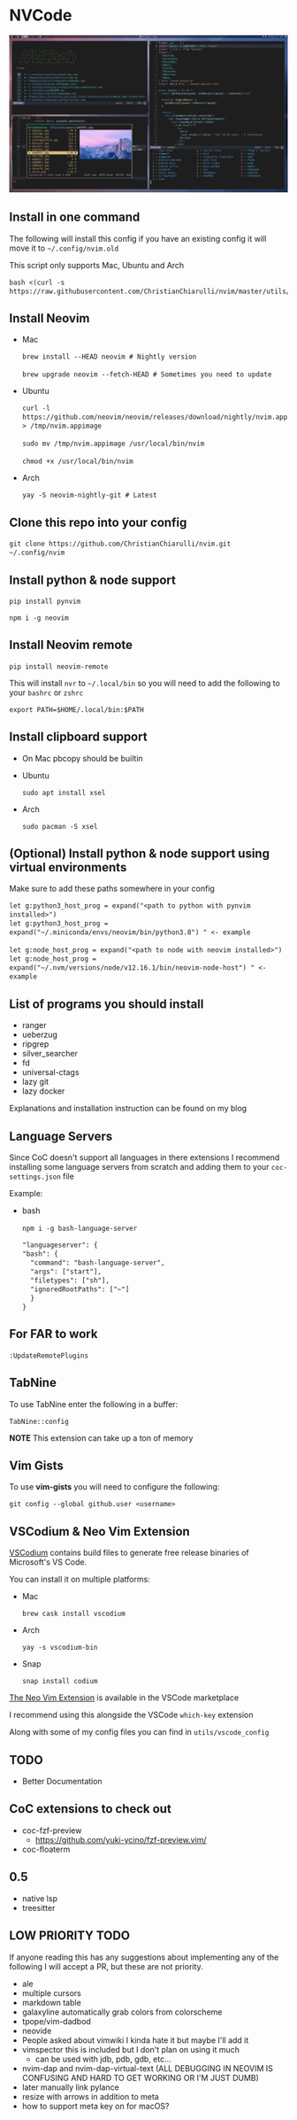 # NVCode

![NVCode pic](./utils/images/nvim.png)

## Install in one command

The following will install this config if you have an existing config it will move it to `~/.config/nvim.old`

This script only supports Mac, Ubuntu and Arch

```
bash <(curl -s https://raw.githubusercontent.com/ChristianChiarulli/nvim/master/utils/install.sh)
```

## Install Neovim

- Mac

  ```
  brew install --HEAD neovim # Nightly version

  brew upgrade neovim --fetch-HEAD # Sometimes you need to update
  ```

- Ubuntu

  ```
  curl -l https://github.com/neovim/neovim/releases/download/nightly/nvim.appimage > /tmp/nvim.appimage

  sudo mv /tmp/nvim.appimage /usr/local/bin/nvim

  chmod +x /usr/local/bin/nvim
  ```

- Arch

  ```
  yay -S neovim-nightly-git # Latest
  ```

## Clone this repo into your config

```
git clone https://github.com/ChristianChiarulli/nvim.git ~/.config/nvim
```

## Install python & node support

```
pip install pynvim
```

```
npm i -g neovim
```

## Install Neovim remote

```
pip install neovim-remote
```

This will install `nvr` to `~/.local/bin` so you will need to add the following to your `bashrc` or `zshrc`

```
export PATH=$HOME/.local/bin:$PATH
```

## Install clipboard support

- On Mac pbcopy should be builtin

- Ubuntu

  ```
  sudo apt install xsel
  ```

- Arch

  ```
  sudo pacman -S xsel
  ```

## (Optional) Install python & node support using virtual environments

Make sure to add these paths somewhere in your config

```
let g:python3_host_prog = expand("<path to python with pynvim installed>")
let g:python3_host_prog = expand("~/.miniconda/envs/neovim/bin/python3.8") " <- example

let g:node_host_prog = expand("<path to node with neovim installed>")
let g:node_host_prog = expand("~/.nvm/versions/node/v12.16.1/bin/neovim-node-host") " <- example
```

## List of programs you should install

- ranger
- ueberzug
- ripgrep
- silver_searcher
- fd
- universal-ctags
- lazy git
- lazy docker

Explanations and installation instruction can be found on my blog

## Language Servers

Since CoC doesn't support all languages in there extensions
I recommend installing some language servers from scratch
and adding them to your `coc-settings.json` file

Example:

- bash

  `npm i -g bash-language-server`

  ```
  "languageserver": {
  "bash": {
    "command": "bash-language-server",
    "args": ["start"],
    "filetypes": ["sh"],
    "ignoredRootPaths": ["~"]
    }
  }
  ```

## For FAR to work

```
:UpdateRemotePlugins
```

## TabNine

To use TabNine enter the following in a buffer:

```
TabNine::config
```

**NOTE** This extension can take up a ton of memory

## Vim Gists

To use **vim-gists** you will need to configure the following:

```
git config --global github.user <username>
```

## VSCodium & Neo Vim Extension

[VSCodium](https://github.com/VSCodium/vscodium) contains build files to generate free release binaries of Microsoft's VS Code.

You can install it on multiple platforms:

- Mac

  ```
  brew cask install vscodium
  ```

- Arch

  ```
  yay -s vscodium-bin
  ```

- Snap

  ```
  snap install codium
  ```

[The Neo Vim Extension](https://github.com/asvetliakov/vscode-neovim) is available in the VSCode marketplace

I recommend using this alongside the VSCode `which-key` extension

Along with some of my config files you can find in `utils/vscode_config`

## TODO

- Better Documentation

## CoC extensions to check out

- coc-fzf-preview
  - https://github.com/yuki-ycino/fzf-preview.vim/
- coc-floaterm

## 0.5

- native lsp
- treesitter

## LOW PRIORITY TODO

If anyone reading this has any suggestions about implementing any of the following I will accept a PR, but these are not priority.

- ale
- multiple cursors
- markdown table
- galaxyline automatically grab colors from colorscheme
- tpope/vim-dadbod
- neovide
- People asked about vimwiki I kinda hate it but maybe I'll add it
- vimspector this is included but I don't plan on using it much
  - can be used with jdb, pdb, gdb, etc...
- nvim-dap and nvim-dap-virtual-text (ALL DEBUGGING IN NEOVIM IS CONFUSING AND HARD TO GET WORKING OR I'M JUST DUMB)
- later manually link pylance
- resize with arrows in addition to meta
- how to support meta key on for macOS?
